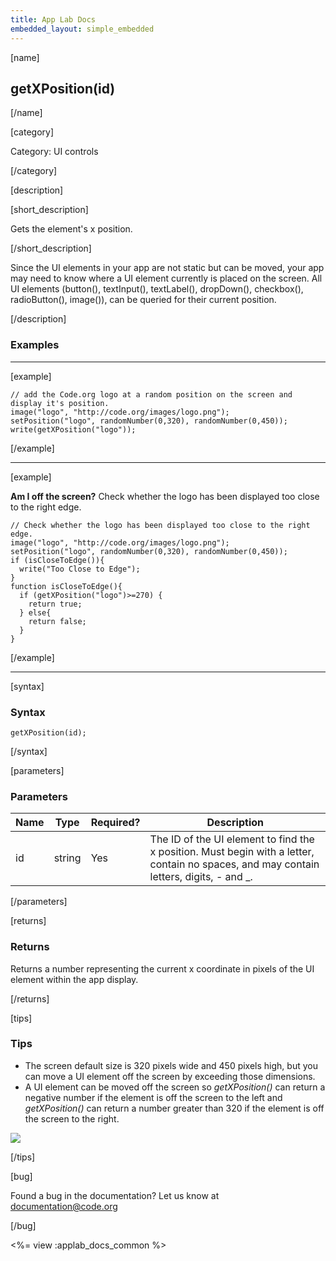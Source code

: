 ```yaml
---
title: App Lab Docs
embedded_layout: simple_embedded
---
```


[name]

## getXPosition(id)

[/name]

[category]

Category: UI controls

[/category]

[description]

[short_description]

Gets the element's x position.

[/short_description]

Since the UI elements in your app are not static but can be moved, your app may need to know where a UI element currently is placed on the screen. All UI elements (button(), textInput(), textLabel(), dropDown(), checkbox(), radioButton(), image()), can be queried for their current position.

[/description]

### Examples
____________________________________________________

[example]

```
// add the Code.org logo at a random position on the screen and display it's position.
image("logo", "http://code.org/images/logo.png");
setPosition("logo", randomNumber(0,320), randomNumber(0,450));
write(getXPosition("logo"));
```

[/example]
____________________________________________________

[example]

**Am I off the screen?** Check whether the logo has been displayed too close to the right edge.

```
// Check whether the logo has been displayed too close to the right edge.
image("logo", "http://code.org/images/logo.png");
setPosition("logo", randomNumber(0,320), randomNumber(0,450));
if (isCloseToEdge()){
  write("Too Close to Edge");
}
function isCloseToEdge(){
  if (getXPosition("logo")>=270) {
    return true;
  } else{
    return false;
  }
}
```

[/example]

____________________________________________________

[syntax]

### Syntax

```
getXPosition(id);
```

[/syntax]

[parameters]

### Parameters

| Name  | Type | Required? | Description |
|-----------------|------|-----------|-------------|
| id | string | Yes | The ID of the UI element to find the x position. Must begin with a letter, contain no spaces, and may contain letters, digits, - and _. |

[/parameters]

[returns]

### Returns
Returns a number representing the current x coordinate in pixels of the UI element within the app display.

[/returns]

[tips]

### Tips
- The screen default size is 320 pixels wide and 450 pixels high, but you can move a UI element off the screen by exceeding those dimensions.
- A UI element can be moved off the screen so *getXPosition()* can return a negative number if the element is off the screen to the left and *getXPosition()* can return a number greater than 320 if the element is off the screen to the right.

<img src='https://images.code.org/7de9a1ac26ad8630ebcb92e608c3803c-image-1445616750775.jpg'>

[/tips]

[bug]

Found a bug in the documentation? Let us know at documentation@code.org

[/bug]

<%= view :applab_docs_common %>

